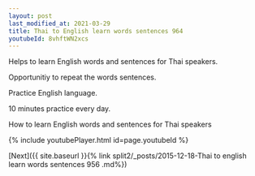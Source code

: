 ```yaml
---
layout: post
last_modified_at: 2021-03-29
title: Thai to English learn words sentences 964 
youtubeId: 8vhftWN2xcs
---
```

 
 
Helps to learn English words and sentences for Thai speakers.

Opportunitiy to repeat the words sentences. 

Practice English language. 
 
10 minutes practice every day. 
 
How to learn English words and sentences for Thai speakers 
 
{% include youtubePlayer.html id=page.youtubeId %}
 
 
[Next]({{ site.baseurl }}{% link  split2/_posts/2015-12-18-Thai to english learn words sentences 956 .md%})
 
